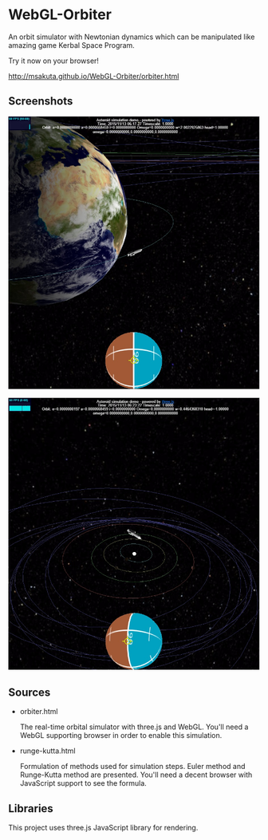 # WebGL-Orbiter

An orbit simulator with Newtonian dynamics which can be manipulated like
amazing game Kerbal Space Program.

Try it now on your browser!

http://msakuta.github.io/WebGL-Orbiter/orbiter.html

## Screenshots

![](screenshots/screenshot1.jpg)

![](screenshots/screenshot2.jpg)

## Sources

* orbiter.html

  The real-time orbital simulator with three.js and WebGL.
  You'll need a WebGL supporting browser in order to enable this simulation.

* runge-kutta.html  

  Formulation of methods used for simulation steps.  Euler method and Runge-Kutta method
  are presented.  You'll need a decent browser with JavaScript support to see the formula.


## Libraries

This project uses three.js JavaScript library for rendering.
